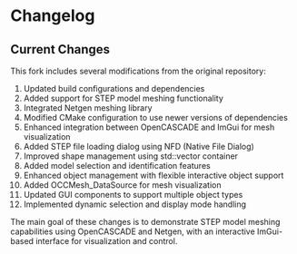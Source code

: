 # Changelog

## Current Changes

This fork includes several modifications from the original repository:

1. Updated build configurations and dependencies
2. Added support for STEP model meshing functionality
3. Integrated Netgen meshing library
4. Modified CMake configuration to use newer versions of dependencies
5. Enhanced integration between OpenCASCADE and ImGui for mesh visualization
6. Added STEP file loading dialog using NFD (Native File Dialog)
7. Improved shape management using std::vector container
8. Added model selection and identification features
9. Enhanced object management with flexible interactive object support
10. Added OCCMesh_DataSource for mesh visualization
11. Updated GUI components to support multiple object types
12. Implemented dynamic selection and display mode handling

The main goal of these changes is to demonstrate STEP model meshing capabilities using OpenCASCADE and Netgen, with an interactive ImGui-based interface for visualization and control.

